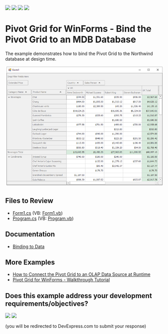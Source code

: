 <!-- default badges list -->
![](https://img.shields.io/endpoint?url=https://codecentral.devexpress.com/api/v1/VersionRange/128582827/22.1.7%2B)
[![](https://img.shields.io/badge/Open_in_DevExpress_Support_Center-FF7200?style=flat-square&logo=DevExpress&logoColor=white)](https://supportcenter.devexpress.com/ticket/details/T540530)
[![](https://img.shields.io/badge/📖_How_to_use_DevExpress_Examples-e9f6fc?style=flat-square)](https://docs.devexpress.com/GeneralInformation/403183)
[![](https://img.shields.io/badge/💬_Leave_Feedback-feecdd?style=flat-square)](#does-this-example-address-your-development-requirementsobjectives)
<!-- default badges end -->

# Pivot Grid for WinForms - Bind the Pivot Grid to an MDB Database

The example demonstrates how to bind the Pivot Grid to the Northwind database at design time. 

![](/images/screenshot.png)

## Files to Review

* [Form1.cs](./CS/WinPivot_GettingStarted/Form1.cs) (VB: [Form1.vb](./VB/WinPivot_GettingStarted/Form1.vb))
* [Program.cs](./CS/WinPivot_GettingStarted/Program.cs) (VB: [Program.vb](./VB/WinPivot_GettingStarted/Program.vb))


## Documentation

- [Binding to Data](https://docs.devexpress.com/WindowsForms/1842/controls-and-libraries/pivot-grid/binding-to-data)

## More Examples

- [How to Connect the Pivot Grid to an OLAP Data Source at Runtime](https://github.com/DevExpress-Examples/winforms-pivot-grid-connect-to-an-olap-datasource)
- [Pivot Grid for WinForms - Walkthrough Tutorial](https://github.com/DevExpress-Examples/winforms-pivot-grid-walkthrough-tutorial)



<!-- feedback -->
## Does this example address your development requirements/objectives?

[<img src="https://www.devexpress.com/support/examples/i/yes-button.svg"/>](https://www.devexpress.com/support/examples/survey.xml?utm_source=github&utm_campaign=winforms-pivot-grid-bind-to-an-mdb-database&~~~was_helpful=yes) [<img src="https://www.devexpress.com/support/examples/i/no-button.svg"/>](https://www.devexpress.com/support/examples/survey.xml?utm_source=github&utm_campaign=winforms-pivot-grid-bind-to-an-mdb-database&~~~was_helpful=no)

(you will be redirected to DevExpress.com to submit your response)
<!-- feedback end -->
